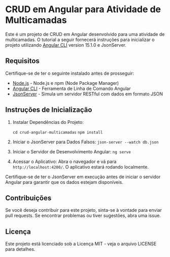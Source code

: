 # CRUD em Angular para Atividade de Multicamadas

Este é um projeto de CRUD em Angular desenvolvido para uma atividade de multicamadas. O tutorial a seguir fornecerá instruções para inicializar o projeto utilizando [Angular CLI](https://github.com/angular/angular-cli) version 15.1.0 e JsonServer.

## Requisitos

Certifique-se de ter o seguinte instalado antes de prosseguir:

- [Node.js](https://nodejs.org/) - Node.js e npm (Node Package Manager)
- [Angular CLI](https://angular.io/cli) - Ferramenta de Linha de Comando Angular
- [JsonServer](https://www.npmjs.com/package/json-server) - Simula um servidor RESTful com dados em formato JSON

## Instruções de Inicialização

1. Instalar Dependências do Projeto:

   `cd crud-angular-multicamadas`
   `npm install`

2. Iniciar o JsonServer para Dados Falsos:
   `json-server --watch db.json`

3. Iniciar o Servidor de Desenvolvimento Angular:
   `ng serve`

4. Acessar o Aplicativo:
   Abra o navegador e vá para `http://localhost:4200/`. O aplicativo estará rodando localmente.

Certifique-se de ter o JsonServer em execução antes de iniciar o servidor Angular para garantir que os dados estejam disponíveis.

## Contribuições

Se você deseja contribuir para este projeto, sinta-se à vontade para enviar pull requests. Se encontrar problemas ou tiver sugestões, abra uma issue.

## Licença

Este projeto está licenciado sob a Licença MIT - veja o arquivo LICENSE para detalhes.
